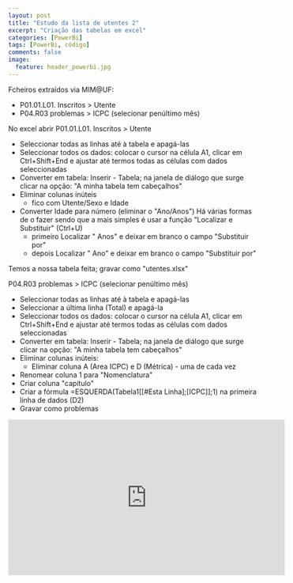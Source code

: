 ```yaml
---
layout: post
title: "Estudo da lista de utentes 2"
excerpt: "Criação das tabelas em excel"
categories: [PowerBi]
tags: [PowerBi, código]
comments: false
image:
  feature: header_powerbi.jpg
---
```

Fcheiros extraídos via MIM@UF:
* P01.01.L01. Inscritos > Utente
* P04.R03 problemas > ICPC (selecionar penúltimo mês)

No excel abrir
P01.01.L01. Inscritos > Utente

* Seleccionar todas as linhas até à tabela e apagá-las
* Seleccionar todos os dados: colocar o cursor na célula A1, clicar em Ctrl+Shift+End e ajustar até termos todas as células com dados seleccionadas
* Converter em tabela: Inserir - Tabela; na janela de diálogo que surge clicar na opção: "A minha tabela tem cabeçalhos"
* Eliminar colunas inúteis
  - fico com Utente/Sexo e Idade
* Converter Idade para número (eliminar o "Ano/Anos")
Há várias formas de o fazer sendo que a mais simples é usar a função "Localizar e Substituir" (Ctrl+U)
  - primeiro Localizar " Anos" e deixar em branco o campo "Substituir por"
  - depois Localizar " Ano" e deixar em branco o campo "Substituir por"

Temos a nossa tabela feita; gravar como "utentes.xlsx"

P04.R03 problemas > ICPC (selecionar penúltimo mês)
* Seleccionar todas as linhas até à tabela e apagá-las
* Seleccionar a última linha (Total) e apagá-la
* Seleccionar todos os dados: colocar o cursor na célula A1, clicar em Ctrl+Shift+End e ajustar até termos todas as células com dados seleccionadas
* Converter em tabela: Inserir - Tabela; na janela de diálogo que surge clicar na opção: "A minha tabela tem cabeçalhos"
* Eliminar colunas inúteis:
  - Eliminar coluna A (Area ICPC) e D (Métrica) - uma de cada vez
* Renomear coluna 1 para "Nomenclatura"
* Criar coluna "capitulo"
* Criar a fórmula =ESQUERDA(Tabela1[[#Esta Linha];[ICPC]];1) na primeira linha de dados (D2)
* Gravar como problemas
<iframe width="560" height="315" src="https://www.youtube.com/embed/zkKPLTu3DBE?rel=0" frameborder="0" allow="autoplay; encrypted-media" allowfullscreen></iframe>
